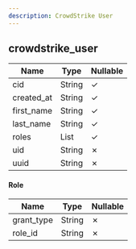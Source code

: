 ```yaml
---
description: CrowdStrike User
---
```

crowdstrike_user
----------------

| **Name**   | **Type**   | **Nullable** |
| ---------- | ---------- | ------------ |
| cid        | String     | &check;      |
| created_at | String     | &check;      |
| first_name | String     | &check;      |
| last_name  | String     | &check;      |
| roles      | List<Role> | &check;      |
| uid        | String     | &cross;      |
| uuid       | String     | &cross;      |

#### Role
| **Name**   | **Type** | **Nullable** |
| ---------- | -------- | ------------ |
| grant_type | String   | &cross;      |
| role_id    | String   | &cross;      |
